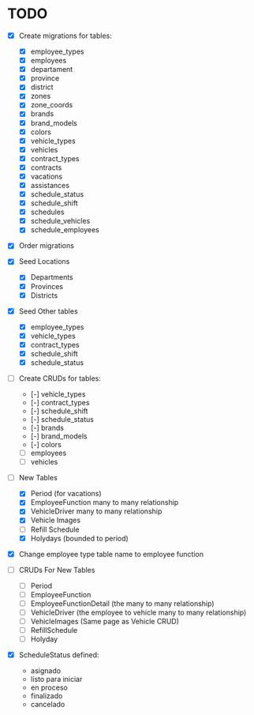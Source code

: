 # TODO

- [x] Create migrations for tables:
  - [x] employee_types
  - [x] employees
  - [x] departament
  - [x] province
  - [x] district
  - [x] zones
  - [x] zone_coords
  - [x] brands
  - [x] brand_models
  - [x] colors
  - [x] vehicle_types
  - [x] vehicles
  - [x] contract_types
  - [x] contracts
  - [x] vacations
  - [x] assistances
  - [x] schedule_status
  - [x] schedule_shift
  - [x] schedules
  - [x] schedule_vehicles
  - [x] schedule_employees

- [x] Order migrations

- [x] Seed Locations
  - [x] Departments
  - [x] Provinces
  - [x] Districts

- [x] Seed Other tables
  - [x] employee_types
  - [x] vehicle_types
  - [x] contract_types
  - [x] schedule_shift
  - [x] schedule_status

- [ ] Create CRUDs for tables:
  - [-] vehicle_types
  - [-] contract_types
  - [-] schedule_shift
  - [-] schedule_status
  - [-] brands
  - [-] brand_models
  - [-] colors
  - [ ] employees
  - [ ] vehicles

- [ ] New Tables
  - [x] Period (for vacations)
  - [x] EmployeeFunction many to many relationship
  - [x] VehicleDriver many to many relationship
  - [x] Vehicle Images
  - [ ] Refill Schedule
  - [x] Holydays (bounded to period)

- [x] Change employee type table name to employee function

- [ ] CRUDs For New Tables
  - [ ] Period
  - [ ] EmployeeFunction
  - [ ] EmployeeFunctionDetail (the many to many relationship)
  - [ ] VehicleDriver (the employee to vehicle many to many relationship)
  - [ ] VehicleImages (Same page as Vehicle CRUD)
  - [ ] RefillSchedule
  - [ ] Holyday

- [x] ScheduleStatus defined:
  - asignado
  - listo para iniciar
  - en proceso
  - finalizado
  - cancelado
